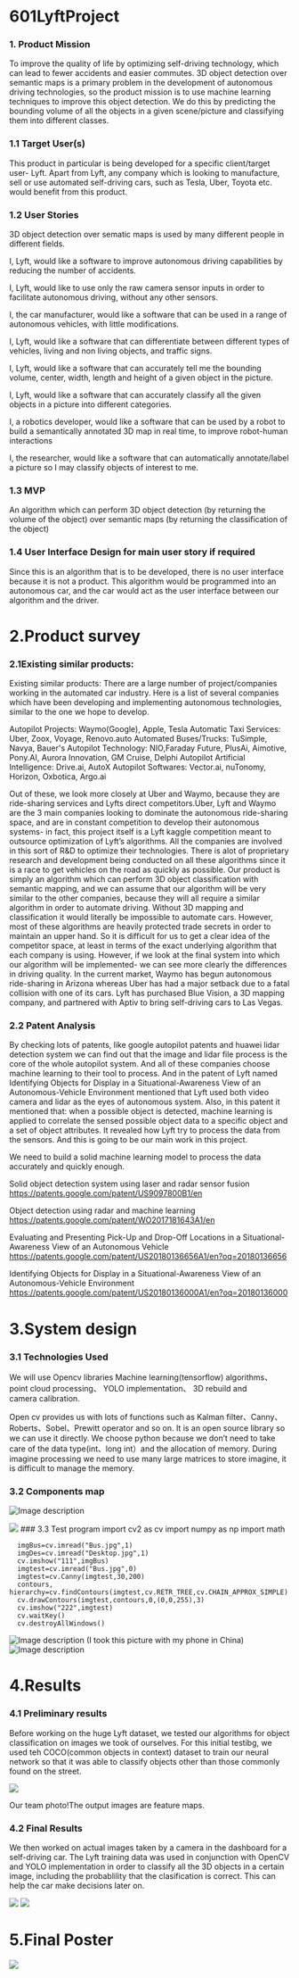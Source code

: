 # 601LyftProject

### 1. Product Mission
   To improve the quality of life by optimizing self-driving technology, which can lead to fewer accidents and easier commutes. 3D object detection over semantic maps is a primary problem in the development of autonomous driving technologies, so the product mission is to use machine learning techniques to improve this object detection. We do this by predicting the bounding volume of all the objects in a given scene/picture and classifying them into different classes. 

### 1.1 Target User(s)
   This product in particular is being developed for a specific client/target user- Lyft. Apart from Lyft, any company which is looking to manufacture, sell or use automated self-driving cars, such as Tesla, Uber, Toyota etc. would benefit from this product. 
### 1.2 User Stories
  3D object detection over sematic maps is used by many different people in different fields. 
  
  I, Lyft, would like a software to improve autonomous driving capabilities by reducing the number of accidents.
  
  I, Lyft, would like to use only the raw camera sensor inputs in order to facilitate autonomous driving, without any other sensors. 
  
  I, the car manufacturer, would like a software that can be used in a range of autonomous vehicles, with little modifications.
  
  I, Lyft, would like a software that can differentiate between different types of vehicles, living and non living objects, and traffic     signs. 
  
  I, Lyft, would like a software that can accurately tell me the bounding volume, center, width, length and height of a given object in     the picture. 
  
  I, Lyft, would like a software that can accurately classify all the given objects in a picture into different categories. 
  
  I, a robotics developer, would like a software that can be used by a robot to build a semantically annotated 3D map in real time, to       improve robot-human interactions
  
  I, the researcher, would like a software that can automatically annotate/label a picture so I may classify objects of interest to me. 

  
### 1.3 MVP
   An algorithm which can perform 3D object detection (by returning the volume of the object) over semantic maps (by returning the classification of the object) 
### 1.4 User Interface Design for main user story if required
   Since this is an algorithm that is to be developed, there is no user interface because it is not a product. This algorithm would be programmed into an autonomous car, and the car would act as the user interface between our algorithm and the driver.     

# 2.Product survey
### 2.1Existing similar products:
   Existing similar products: There are a large number of project/companies working in the automated car industry. Here is a list of several companies which have been developing and implementing autonomous technologies, similar to the one we hope to develop. 
    
   Autopilot Projects: Waymo(Google), Apple, Tesla
   Automatic Taxi Services:  Uber, Zoox, Voyage, Renovo.auto
   Automated Buses/Trucks: TuSimple, Navya, Bauer's
   Autopilot Technology: NIO,Faraday Future, PlusAi, Aimotive, Pony.AI, Aurora Innovation, GM Cruise, Delphi
   Autopilot Artificial Intelligence: Drive.ai, AutoX
   Autopilot Softwares:  Vector.ai, nuTonomy, Horizon, Oxbotica, Argo.ai
    
   Out of these, we look more closely at Uber and Waymo, because they are ride-sharing services and Lyfts direct competitors.Uber, Lyft and Waymo are the 3 main companies looking to dominate the autonomous ride-sharing space, and are in constant competition to develop their autonomous systems- in fact, this project itself is a Lyft kaggle competition meant to outsource optimization of Lyft’s algorithms. All the companies are involved in this sort of R&D to optimize their technologies. 
   There is alot of proprietary research and development being conducted on all these algorithms since it is a race to get vehicles on the road as quickly as possible. Our product is simply an algorithm which can perform 3D object classification with semantic mapping, and we can assume that our algorithm will be very similar to the other companies, because they will all require a similar algorithm in order to automate driving. Without 3D mapping and classification it would literally be impossible to automate cars. However, most of these algorithms are heavily protected trade secrets in order to maintain an upper hand. So it is difficult for us to get a clear idea of the competitor space, at least in terms of the exact underlying algorithm that each company is using. 
    However, if we look at the final system into which our algorithm will be implemented- we can see more clearly the differences in driving quality. In the current market, Waymo has begun autonomous ride-sharing in Arizona whereas Uber has had a major setback due to a fatal collision with one of its cars. Lyft has purchased Blue Vision, a 3D mapping company, and partnered with Aptiv to bring self-driving cars to Las Vegas. 

### 2.2 Patent Analysis
   By checking lots of patents, like google autopilot patents and huawei lidar detection system we can find out that the image and lidar file process is the core of the whole autopilot system. And all of these companies choose machine learning to their tool to process. And in the patent of Lyft named Identifying Objects for Display in a Situational-Awareness View of an Autonomous-Vehicle Environment mentioned that Lyft used both video camera and lidar as the eyes of autonomous system. Also, in this patent it mentioned that: when a possible object is detected, machine learning is applied to correlate the sensed possible object data to a specific object and a set of object attributes. It revealed how Lyft try to process the data from the sensors. And this is going to be our main work in this project.
  
   We need to build a solid machine learning model to process the data accurately and quickly enough.
  
   Solid object detection system using laser and radar sensor fusion
   https://patents.google.com/patent/US9097800B1/en
  
   Object detection using radar and machine learning
   https://patents.google.com/patent/WO2017181643A1/en
  
   Evaluating and Presenting Pick-Up and Drop-Off Locations in a Situational-Awareness View of an Autonomous Vehicle
   https://patents.google.com/patent/US20180136656A1/en?oq=20180136656

   Identifying Objects for Display in a Situational-Awareness View of an Autonomous-Vehicle Environment
   https://patents.google.com/patent/US20180136000A1/en?oq=20180136000

# 3.System design
### 3.1 Technologies Used
   We will use 
   Opencv libraries 
   Machine learning(tensorflow) algorithms、
   point cloud processing、
   YOLO implementation、
   3D rebuild  and  
   camera calibration.
  
   Open cv provides us with lots of functions such as Kalman filter、Canny、Roberts、Sobel、Prewitt operator and so on. It is an open source library so we can use it directly. We choose python because we don’t need to take care of the data type(int、long int）and the allocation of memory. During imagine processing we need to use many large matrices to store imagine, it is difficult to manage the memory.
### 3.2 Components map
![Image description](https://github.com/NityaRaju/601LyftProject/blob/master/Tech.JPG)

<img src= "https://github.com/NityaRaju/601LyftProject/blob/master/Screen%20Shot%202019-12-12%20at%2011.55.50%20AM.png">
### 3.3 Test program
      import cv2 as cv
      import numpy as np
      import math

      imgBus=cv.imread("Bus.jpg",1)
      imgDes=cv.imread("Desktop.jpg",1)
      cv.imshow("111",imgBus)
      imgtest=cv.imread("Bus.jpg",0)
      imgtest=cv.Canny(imgtest,30,200)
      contours, hierarchy=cv.findContours(imgtest,cv.RETR_TREE,cv.CHAIN_APPROX_SIMPLE)
      cv.drawContours(imgtest,contours,0,(0,0,255),3)
      cv.imshow("222",imgtest)
      cv.waitKey()
      cv.destroyAllWindows()
 ![Image description](https://github.com/NityaRaju/601LyftProject/blob/master/Test%20bus0.JPG)
                  (I took this picture with my phone in China)
 ![Image description](https://github.com/NityaRaju/601LyftProject/blob/master/Test%20bus1.JPG)
 
 # 4.Results
 ### 4.1 Preliminary results
 Before working on the huge Lyft dataset, we tested our algorithms for object classification on images we took of ourselves. For this initial testibg, we used teh COCO(common objects in context) dataset to train our neural network so that it was able to classify objects other than those commonly found on the street. 
 
 <img src="https://github.com/NityaRaju/601LyftProject/blob/master/Screen%20Shot%202019-12-12%20at%2012.11.42%20PM.png ">
 
 Our team photo!The output images are feature maps.
 
 ### 4.2 Final Results
 We then worked on actual images taken by a camera in the dashboard for a self-driving car. The Lyft training data was used in conjunction with OpenCV and YOLO implementation in order to classify all the 3D objects in a certain image, including the probablility that the clasification is correct. This can help the car make decisions later on. 
 
 <img src="https://github.com/NityaRaju/601LyftProject/blob/master/Screen%20Shot%202019-12-12%20at%2012.22.14%20PM.png ">
 
 <img src="https://github.com/NityaRaju/601LyftProject/blob/master/WechatIMG17.png">
 
 # 5.Final Poster 
 <img src="https://github.com/NityaRaju/601LyftProject/blob/master/Poster.png">
 
